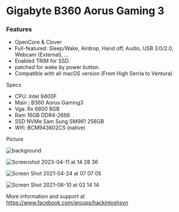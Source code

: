 # Gigabyte B360 Aorus Gaming 3
### Features
- OpenCore & Clover
- Full-featured: Sleep/Wake, Airdrop, Hand off, Audio, USB 3.0/2.0, Webcam (External), ...
- Enabled TRIM for SSD.
- patched for wake by power button.
- Compatible with all macOS version (From High Serria to Ventura)

Specs
- CPU: Intel 9400F
- Main : B360 Aorus Gaming3
- Vga: Rx 6600 8GB
- Ram 16GB DDR4-2666
- SSD NVMe Sam Sung SM961 256GB
- Wifi: BCM943602CS (native)

Picture

![background](https://user-images.githubusercontent.com/72862070/207305817-f5f5cddf-3457-4ec2-847f-2c4907d4483d.png)

![Screenshot 2023-04-11 at 14 28 36](https://user-images.githubusercontent.com/72862070/235925162-94cf1eca-47cf-4ab3-9f7f-29da37574561.jpg)

![Screen Shot 2021-04-24 at 07 07 05](https://user-images.githubusercontent.com/72862070/123786782-4a06fa80-d904-11eb-9e6e-ee3661e34724.png)

![Screen Shot 2021-06-10 at 02 14 14](https://user-images.githubusercontent.com/72862070/123786893-6c991380-d904-11eb-8527-cba3acc42123.png)


More information and support at https://www.facebook.com/groups/hackintoshsvn
